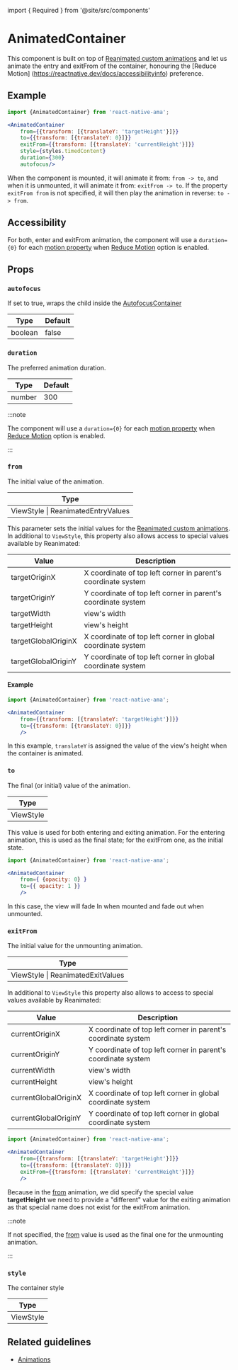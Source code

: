 import { Required } from '@site/src/components'

# AnimatedContainer

This component is built on top of [Reanimated custom animations](https://docs.swmansion.com/react-native-reanimated/docs/api/LayoutAnimations/customAnimations)
and let us animate the entry and exitFrom of the container, honouring
the [Reduce Motion] (https://reactnative.dev/docs/accessibilityinfo) preference.

## Example

```jsx
import {AnimatedContainer} from 'react-native-ama';

<AnimatedContainer
    from={{transform: [{translateY: 'targetHeight'}]}}
    to={{transform: [{translateY: 0}]}}
    exitFrom={{transform: [{translateY: 'currentHeight'}]}}
    style={styles.timedContent}
    duration={300}
    autofocus/>
```

When the component is mounted, it will animate it from: `from -> to`, and when it is unmounted, it will animate it from: `exitFrom -> to`.
If the property `exitFrom from` is not specified, it will then play the animation in reverse: `to -> from`.

## Accessibility

For both, enter and exitFrom animation, the component will use a `duration={0}` for each [motion property](../utils/isMotionAnimation) when [Reduce Motion](../hooks/useAMAContext#isreducemotionenabled) option is enabled.

## Props

### `autofocus`

If set to true, wraps the child inside the [AutofocusContainer](./AutofocusContainer)

| Type    | Default |
|---------|---------|
| boolean | false   |

### `duration`

The preferred animation duration.

| Type   | Default |
|--------|---------|
| number | 300     |

:::note

The component will use a `duration={0}` for each [motion property](../utils/isMotionAnimation) when [Reduce Motion](../hooks/useAMAContext#isreducemotionenabled) option is enabled.

:::

### <Required /> `from`

The initial value of the animation.

| Type        |
|-------------|
| ViewStyle \| ReanimatedEntryValues     |

This parameter sets the initial values for the [Reanimated custom animations](https://docs.swmansion.com/react-native-reanimated/docs/api/LayoutAnimations/customAnimations).
In additional to `ViewStyle`, this property also allows access to special values available by Reanimated:

| Value               | Description                                                   |
|---------------------|---------------------------------------------------------------|
| targetOriginX       | X coordinate of top left corner in parent's coordinate system |
| targetOriginY       | Y coordinate of top left corner in parent's coordinate system |
| targetWidth         | view's width                                                  |
| targetHeight        | view's height                                                 |
| targetGlobalOriginX | X coordinate of top left corner in global coordinate system   |
| targetGlobalOriginY | Y coordinate of top left corner in global coordinate system   |

#### Example


```jsx
import {AnimatedContainer} from 'react-native-ama';

<AnimatedContainer
    from={{transform: [{translateY: 'targetHeight'}]}}
    to={{transform: [{translateY: 0}]}}
    />
```

In this example, `translateY` is assigned the value of the view's height when the container is animated.

### <Required /> `to`

The final (or initial) value of the animation.

| Type        |
|-------------|
| ViewStyle   |

This value is used for both entering and exiting animation.
For the entering animation, this is used as the final state; for the exitFrom one, as the initial state.

```jsx
import {AnimatedContainer} from 'react-native-ama';

<AnimatedContainer
    from={ {opacity: 0} }
    to={{ opacity: 1 }}
    />
```

In this case, the view will fade In when mounted and fade out when unmounted.


### `exitFrom`

The initial value for the unmounting animation.

| Type        |
|-------------|
| ViewStyle \| ReanimatedExitValues     |

In additional to `ViewStyle` this property also allows to access to special values available by Reanimated:

| Value                | Description                                                   |
|----------------------|---------------------------------------------------------------|
| currentOriginX       | X coordinate of top left corner in parent's coordinate system |
| currentOriginY       | Y coordinate of top left corner in parent's coordinate system |
| currentWidth         | view's width                                                  |
| currentHeight        | view's height                                                 |
| currentGlobalOriginX | X coordinate of top left corner in global coordinate system   |
| currentGlobalOriginY | Y coordinate of top left corner in global coordinate system   |

```jsx
import {AnimatedContainer} from 'react-native-ama';

<AnimatedContainer
    from={{transform: [{translateY: 'targetHeight'}]}}
    to={{transform: [{translateY: 0}]}}
    exitFrom={{transform: [{translateY: 'currentHeight'}]}}
    />
```

Because in the [from](#from) animation, we did specify the special value **targetHeight** we need to provide a "different" value for the exiting animation
as that special name does not exist for the exitFrom animation.

:::note

If not specified, the [from](#from) value is used as the final one for the unmounting animation.

:::

### `style`

The container style

| Type      |
|-----------|
| ViewStyle |

## Related guidelines

- [Animations](../guidelines/animations)
